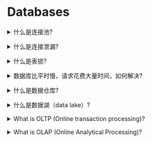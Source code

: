 # Databases

<details>
<summary>什么是连接池?</summary><br><b>
连接池是数据库连接的缓存，用于设置建立查询连接的上限

</b></details>

<details>
<summary>什么是连接泄漏?</summary><br><b>
连接泄漏是数据库连接在创建后没有被关闭且不再使用

</b></details>

<details>
<summary>什么是表锁?</summary><br><b>

</b></details>

<details>
<summary>数据库比平时慢，请求花费大量时间，如何解决?</summary><br><b>

- 查询正在运行的查询请求，取消无关的查询请求
- 检查连接泄漏，查询正在运行的连接和他们的 IP
- 检查表锁并杀死无关的锁会话

</b></details>

<details>
<summary>什么是数据仓库?</summary><br><b>
数据仓库是一种面向主题的、集成的、时变的、非易变的数据集合，用于支持组织的决策过程

</b></details>

<details>
<summary>什么是数据湖（data lake）?</summary><br><b>
以原始格式存储的单一数据源

</b></details>

<details>
<summary>What is OLTP (Online transaction processing)?</summary><br><b>

</b></details>

<details>
<summary>What is OLAP (Online Analytical Processing)?</summary><br><b>

</b></details>
